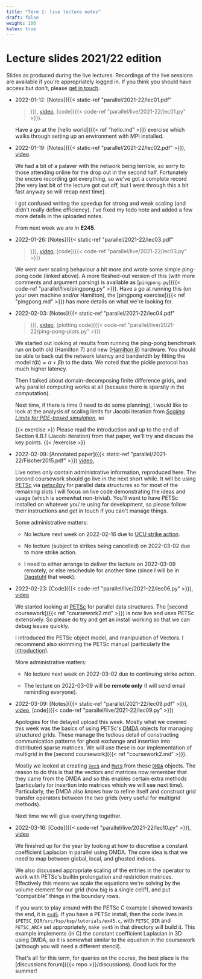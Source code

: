 ```yaml
---
title: "Term 2: live lecture notes"
draft: false
weight: 100
katex: true
---
```


# Lecture slides 2021/22 edition

Slides as produced during the live lectures. Recordings of the live
sessions are available if you're appropriately logged in. If you think
you should have access but don't, please [get in
touch](mailto:lawrence.mitchell@durham.ac.uk).

- 2022-01-12: [Notes]({{< static-ref "parallel/2021-22/lec01.pdf"
  >}}),
  [video](https://durham.cloud.panopto.eu/Panopto/Pages/Viewer.aspx?id=a2578ab5-e2b9-4a41-ab71-ae1b00d784b0),
  [code]({{< code-ref "parallel/live/2021-22/lec01.py" >}}).
  
  Have a go at the [hello world]({{< ref "hello.md" >}}) exercise
  which walks through setting up an environment with MPI installed.

- 2022-01-19: [Notes]({{< static-ref "parallel/2021-22/lec02.pdf" >}}), [video](https://durham.cloud.panopto.eu/Panopto/Pages/Viewer.aspx?id=4ed36e00-5ef0-42dd-83c2-ae2100946181).

  We had a bit of a palaver with the network being terrible, so sorry
  to those attending online for the drop out in the second half.
  Fortunately the encore recording got everything, so we've got a
  complete record [the very last bit of the lecture got cut off, but I
  went through this a bit fast anyway so will recap next time].
  
  I got confused writing the speedup for strong and weak scaling (and
  didn't really define efficiency). I've fixed my todo note and added
  a few more details in the uploaded notes.

  From next week we are in **E245**.

- 2022-01-26: [Notes]({{< static-ref "parallel/2021-22/lec03.pdf"
  >}}),
  [video](https://durham.cloud.panopto.eu/Panopto/Pages/Viewer.aspx?id=0e3fe682-0bc2-4920-8fa6-ae2900dee766),
  [code]({{< code-ref "parallel/live/2021-22/lec03.py" >}})
  
  We went over scaling behaviour a bit more and wrote some simple
  ping-pong code (linked above). A more fleshed-out version of this
  (with more comments and argument parsing) is available as
  [`pingpong.py`]({{< code-ref "parallel/live/pingpong.py" >}}). Have
  a go at running this (on your own machine and/or Hamilton), the
  [pingpong exercise]({{< ref "pingpong.md" >}}) has more details on
  what we're looking for.

- 2022-02-03: [Notes]({{< static-ref "parallel/2021-22/lec04.pdf"
  >}}), [video](https://durham.cloud.panopto.eu/Panopto/Pages/Viewer.aspx?id=adb7447d-11dc-4664-8c86-ae3000d794a0), [plotting code]({{< code-ref
  "parallel/live/2021-22/ping-pong-plots.py" >}})
  
  We started out looking at results from running the ping-pong
  benchmark run on both old (Hamilton 7) and new ([Hamilton
  8](https://www.dur.ac.uk/arc/hamilton/migration/)) hardware. You
  should be able to back out the network latency and bandwidth by
  fitting the model $t(b) = \alpha + \beta b$ to the data. We noted
  that the pickle protocol has much higher latency.
  
  Then I talked about domain-decomposing finite difference grids, and
  why parallel computing works at all (because there is sparsity in
  the computation).
  
  Next time, if there is time (I need to do some planning), I would
  like to look at the analysis of scaling limits for
  Jacobi iteration from [_Scaling Limits for
  PDE-based
  simulation_](http://www.mcs.anl.gov/papers/P5347-0515.pdf), so

  {{< exercise >}}
  Please read the introduction and up to the end of Section II.B.1
  (Jacobi iteration) from that paper, we'll try and discuss the key
  points.
  {{< /exercise >}}

- 2022-02-09: [Annotated paper]({{< static-ref
  "parallel/2021-22/Fischer2015.pdf" >}})
  [video](https://durham.cloud.panopto.eu/Panopto/Pages/Viewer.aspx?id=56478af1-c709-4cbe-9d87-ae3700d56272),
  
  
  Live notes only contain administrative information, reproduced here.
  The second coursework should go live in the next short while. It
  will be using [PETSc](https://petsc.org/) via
  [petsc4py](https://pypi.org/project/petsc4py/) for parallel data
  structures so for most of the remaining slots I will focus on live
  code demonstrating the ideas and usage (which is somewhat
  non-trivial). You'll want to have PETSc installed on whatever you're
  using for development, so please follow their instructions and get
  in touch if you can't manage things.
  
  Some administrative matters:
  
  - No lecture next week on 2022-02-16 due to [UCU strike
    action](https://www.ucu.org.uk/article/11896/Why-were-taking-action).
    
  - No lecture (subject to strikes being cancelled) on 2022-03-02 due
    to more strike action.
    
  - I need to either arrange to deliver the lecture on 2022-03-09
    remotely, or else reschedule for another time (since I will be in
    [Dagstuhl](https://dagstuhl.de) that week).

- 2022-02-23: [Code]({{< code-ref "parallel/live/2021-22/lec06.py" >}}),
  [video](https://durham.cloud.panopto.eu/Panopto/Pages/Viewer.aspx?id=365190be-a98b-45cd-8e11-ae4500d750f9)
  
  We started looking at [PETSc](https://petsc.org/) for parallel data
  structures. The [second coursework]({{< ref "coursework2.md" >}}) is
  now live and uses PETSc extensively. So please do try and get an
  install working so that we can debug issues quickly.
  
  I introduced the PETSc object model, and manipulation of Vectors. I
  recommend also skimming the PETSc manual (particularly the
  [introduction](https://petsc.org/release/docs/manual/getting_started/)).
  
  More administrative matters:
  
  - No lecture next week on 2022-03-02 due to continuing strike
    action.

  - The lecture on 2022-03-09 will be **remote only** (I will send
    email reminding everyone).

- 2022-03-09: [Notes]({{< static-ref "parallel/2021-22/lec09.pdf" >}}),
  [video](https://durham.cloud.panopto.eu/Panopto/Pages/Viewer.aspx?id=f7125450-3852-43e7-b31b-ae5300d72eea),
  [code]({{< code-ref "parallel/live/2021-22/lec09.py" >}})
  
  Apologies for the delayed upload this week. Mostly what we covered
  this week was the basics of using PETSc's
  [DMDA](https://petsc.org/release/docs/manualpages/DMDA/DMDA.html#DMDA)
  objects for managing structured grids. These manage the tedious
  detail of constructing communication patterns for ghost exchange and
  insertion into distributed sparse matrices. We will use these in our
  implementation of multigrid in the [second coursework]({{< ref
  "coursework2.md" >}}).
  
  Mostly we looked at creating
  [`Vec`s](https://petsc.org/release/docs/manual/vec/#dm-local-global-vectors-and-ghost-updates)
  and [`Mat`s](https://petsc.org/release/docs/manual/mat/) from these
  [`DMDA`](https://petsc.org/release/docs/manualpages/DMDA/DMDA.html#DMDA)
  objects. The reason to do this is that the vectors and matrices now
  remember that they came from the DMDA and so this enables certain
  extra methods (particularly for insertion into matrices which we
  will see next time). Particularly, the DMDA also knows how to refine
  itself and construct grid transfer operators between the two grids
  (very useful for multigrid methods).
  
  Next time we will glue everything together.

- 2022-03-16: [Code]({{< code-ref "parallel/live/2021-22/lec10.py" >}}),
  [video](https://durham.cloud.panopto.eu/Panopto/Pages/Viewer.aspx?id=4ed89385-62cd-4209-b22d-ae5a00d7900b)
  
  We finished up for the year by looking at how to discretise a
  constant coefficient Laplacian in parallel using DMDA. The core idea
  is that we need to map between global, local, and ghosted indices.
  
  We also discussed appropriate scaling of the entries in the operator
  to work with PETSc's builtin prolongation and restriction matrices.
  Effectively this means we scale the equations we're solving by the
  volume element for our grid (how big is a single cell?), and put
  "compatible" things in the boundary rows.
  
  If you want to play around with the PETSc C example I showed towards
  the end, it is
  [`ex45`](https://petsc.org/main/src/ksp/ksp/tutorials/ex45.c.html).
  If you have a PETSc install, then the code lives in
  `$PETSC_DIR/src/ksp/ksp/tutorials/ex45.c`, with `PETSC_DIR` and
  `PETSC_ARCH` set appropriately, `make ex45` in that directory will
  build it. This example implements (in C) the constant coefficient
  Laplacian in 3D using DMDA, so it is somewhat similar to the
  equation in the coursework (although you will need a different
  stencil).
  
  That's all for this term, for queries on the course, the best place
  is the [discussions forum]({{< repo >}}/discussions). Good luck for
  the summer!
